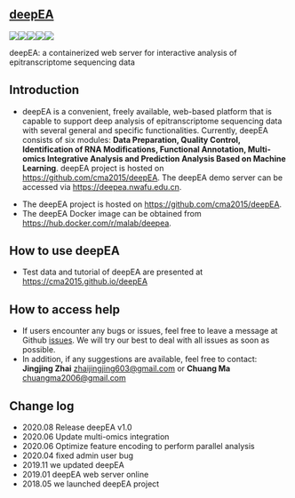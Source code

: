 ## [deepEA](https://cma2015.github.io/deepEA)

<a href="http://deepea.nwafu.edu.cn" target="_blank"><img src="https://img.shields.io/badge/Web_server-ready-red.svg"></a><a href="https://hub.docker.com/r/malab/deepea" target="_blank"><img src="https://img.shields.io/badge/Docker_image-ready-red.svg" target="_blank"></a><a href="https://hub.docker.com/r/malab/deepea" target="_blank"><img src="https://img.shields.io/docker/pulls/malab/deepea"></a><a href="https://github.com/cma2015/deepEA" target="_blank"><img src="https://img.shields.io/badge/Source_code-support-blue.svg"></a><a href="https://deepea.nwafu.edu.cn/static/test_data.zip" target="_blank"><img src="https://img.shields.io/badge/Test_data-support-blue.svg"></a>

deepEA: a containerized web server for interactive analysis of epitranscriptome sequencing data


## Introduction
- deepEA is a convenient, freely available, web-based platform that is capable to support deep analysis of epitranscriptome sequencing data with several general and specific functionalities. Currently, deepEA consists of six modules: **Data Preparation, Quality Control, Identification of RNA Modifications, Functional Annotation, Multi-omics Integrative Analysis and Prediction Analysis Based on Machine Learning**. deepEA project is hosted on https://github.com/cma2015/deepEA. The deepEA demo server can be accessed via https://deepea.nwafu.edu.cn.
* The deepEA project is hosted on https://github.com/cma2015/deepEA.
* The deepEA Docker image can be obtained from https://hub.docker.com/r/malab/deepea.

## How to use deepEA
- Test data and tutorial of deepEA are presented at https://cma2015.github.io/deepEA

## How to access help
* If users encounter any bugs or issues, feel free to leave a message at Github [issues](<https://github.com/cma2015/deepEA/issues>). We will try our best to deal with all issues as soon as possible.
* In addition, if any suggestions are available, feel free to contact: __Jingjing Zhai__ <zhaijingjing603@gmail.com> or __Chuang Ma__ <chuangma2006@gmail.com>

## Change log
- 2020.08 Release deepEA v1.0
- 2020.06 Update multi-omics integration
- 2020.06 Optimize feature encoding to perform parallel analysis
- 2020.04 fixed admin user bug
- 2019.11 we updated deepEA
- 2019.01 deepEA web server online
- 2018.05 we launched deepEA project

